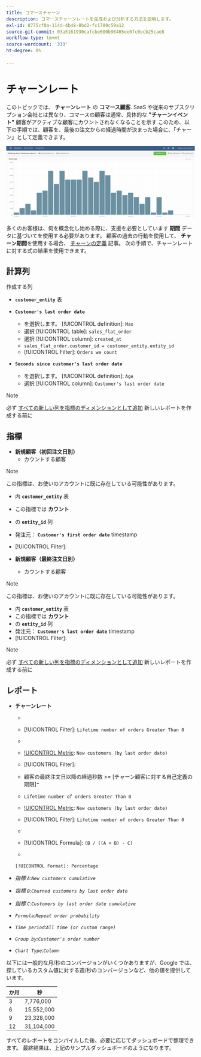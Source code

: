 ```yaml
---
title: コマースチャーン
description: コマースチャーンレートを生成および分析する方法を説明します。
exl-id: 8775cf0a-114d-4b48-8bd2-fc1700c59a12
source-git-commit: 03a5161930cafcbe600b96465ee0fc0ecb25cae8
workflow-type: tm+mt
source-wordcount: '333'
ht-degree: 0%

---
```


# チャーンレート

このトピックでは、 **チャーンレート** の **コマース顧客**. SaaS や従来のサブスクリプション会社とは異なり、コマースの顧客は通常、具体的な **&quot;チャーンイベント&quot;** 顧客がアクティブな顧客にカウントされなくなることを示す このため、以下の手順では、顧客を、最後の注文からの経過時間が決まった場合に、「チャーン」として定義できます。

![](../../assets/Churn_rate_image.png)

多くのお客様は、何を概念化し始める際に、支援を必要としています **期間** データに基づいてを使用する必要があります。 顧客の過去の行動を使用して、 **チャーン期間**&#x200B;を使用する場合、 [チャーンの定義](../analysis/define-cust-churn.md) 記事。 次の手順で、チャーンレートに対する式の結果を使用できます。

## 計算列

作成する列

* **`customer_entity`** 表
* **`Customer's last order date`**
   * を選択します。 [!UICONTROL definition]: `Max`
   * 選択 [!UICONTROL table]: `sales_flat_order`
   * 選択 [!UICONTROL column]: `created_at`
   * `sales_flat_order.customer_id = customer_entity.entity_id`
   * [!UICONTROL Filter]: `Orders we count`

* **`Seconds since customer's last order date`**
   * を選択します。 [!UICONTROL definition]: `Age`
   * 選択 [!UICONTROL column]: `Customer's last order date`

>[!NOTE]
>
>必ず [すべての新しい列を指標のディメンションとして追加](../data-warehouse-mgr/manage-data-dimensions-metrics.md) 新しいレポートを作成する前に

## 指標

* **新規顧客（初回注文日別）**
   * カウントする顧客

>[!NOTE]
>
>この指標は、お使いのアカウントに既に存在している可能性があります。

* 内 **`customer_entity`** 表
* この指標では **カウント**
* の **`entity_id`** 列
* 発注元： **`Customer's first order date`** timestamp
* [!UICONTROL Filter]:

* **新規顧客（最終注文日別）**
   * カウントする顧客

>[!NOTE]
>
>この指標は、お使いのアカウントに既に存在している可能性があります。

* 内 **`customer_entity`** 表
* この指標では **カウント**
* の **`entity_id`** 列
* 発注元： **`Customer's last order date`** timestamp
* [!UICONTROL Filter]:

>[!NOTE]
>
>必ず [すべての新しい列を指標のディメンションとして追加](../data-warehouse-mgr/manage-data-dimensions-metrics.md) 新しいレポートを作成する前に

## レポート

* **チャーンレート**
   * [!UICONTROL Metric]:新規顧客（初回注文日別）
   * [!UICONTROL Filter]: `Lifetime number of orders Greater Than 0`
   * 
      [!UICONTROL Perspective]: `Cumulative`
   * [!UICONTROL Metric]: `New customers (by last order date)`
   * [!UICONTROL Filter]:
   * 顧客の最終注文日以降の経過秒数 >= [チャーン顧客に対する自己定義の期限&#x200B;]**`^`**
   * `Lifetime number of orders Greater Than 0`

   * [!UICONTROL Metric]: `New customers (by last order date)`
   * [!UICONTROL Filter]: `Lifetime number of orders Greater Than 0`
   * 
      [!UICONTROL Perspective]: Cumulative
   * [!UICONTROL Formula]: `(B / ((A + B) - C)`
   * 

      [!UICONTROL Format]: Percentage

* *指標 `A`:`New customers cumulative`*
* *指標 `B`:`Churned customers by last order date`*
* *指標 `C`:`Customers by last order date cumulative`*
* *`Formula`:`Repeat order probability`*
* *`Time period`:`All time (or custom range)`*
* *`Group by`:`Customer's order number`*
* *`Chart Type`:`Column`*

以下には一般的な月/秒のコンバージョンがいくつかありますが、Google では、探しているカスタム値に対する週/秒のコンバージョンなど、他の値を提供しています。

| **か月** | **秒** |
|---|---|
| 3 | 7,776,000 |
| 6 | 15,552,000 |
| 9 | 23,328,000 |
| 12 | 31,104,000 |

すべてのレポートをコンパイルした後、必要に応じてダッシュボードで整理できます。 最終結果は、上記のサンプルダッシュボードのようになります。

